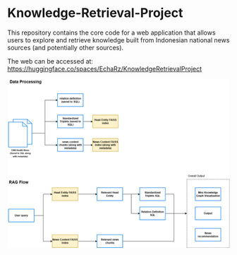 # Knowledge-Retrieval-Project
This repository contains the core code for a web application that allows users to explore and retrieve knowledge built from Indonesian national news sources (and potentially other sources).

The web can be accessed at: https://huggingface.co/spaces/EchaRz/KnowledgeRetrievalProject 

![Image](FlowExplanation.png)